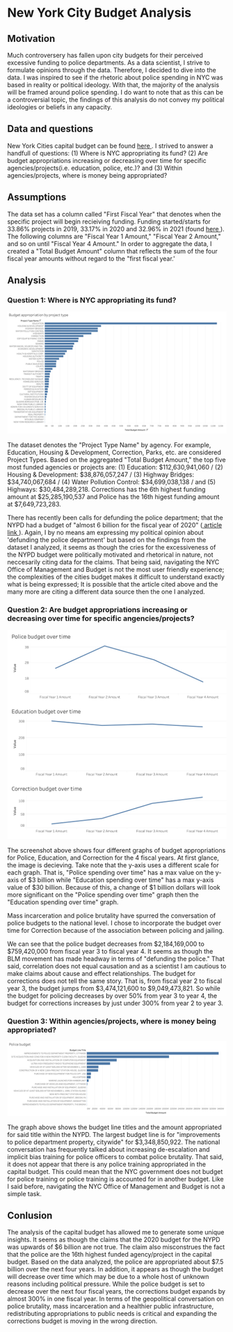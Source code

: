 # New York City Budget Analysis

## Motivation

Much controversery has fallen upon city budgets for their perceived excessive funding to police departments. As a data scientist, I strive to formulate opinions through the  data. Therefore, I decided to dive into the data. I was inspired to see if the rhetoric about police spending in NYC was based in reality or political ideology. With that, the majority of the analysis will be framed around police spending.  I do want to note that as this can be a controversial topic, the findings of this analysis do not convey my political ideologies or beliefs in any capacity. 

## Data and questions
New York Cities capital budget can be found <a href="https://data.cityofnewyork.us/City-Government/Capital-Budget/46m8-77gv"> here </a>. I strived to answer a handfull of questions: (1) Where is NYC appropriating its fund? (2) Are budget appropriations increasing or decreasing over time for specific agencies/projects(i.e. education, police, etc.)? and (3) Within agencies/projects, where is money being appropriated?

## Assumptions
The data set has a column called "First Fiscal Year" that denotes when the specific project will begin recieiving funding. Funding started/starts for 33.86% projects in 2019, 33.17% in 2020 and 32.96% in 2021 (found <a href= "./eda.ipynb"> here </a>).  The following columns are "Fiscal Year 1 Amount," "Fiscal Year 2 Amount," and so on until "Fiscal Year 4 Amount." In order to aggregate the data, I created a "Total Budget Amount" column that reflects the sum of the four fiscal year amounts without regard to the "first fiscal year.'  

## Analysis 
### Question 1: Where is NYC appropriating its fund?

<img src='./Images/budget_spending_by_project.png' alt="budget spending by project type">

The dataset denotes the "Project Type Name" by agency. For example, Education, Housing & Development, Correction, Parks, etc. are considered Project Types. Based on the aggregated "Total Budget Amount," the top five most funded agencies or projects are: (1) Education: $112,630,941,060 / (2) Housing & Development: $38,876,057,247 / (3) Highway Bridges: $34,740,067,684 / (4) Water Pollution Control: $34,699,038,138 / and (5) Highways: $30,484,289,218. Corrections has the 6th highest funding amount at $25,285,190,537 and Police has the 16th higest funding amount at $7,649,723,283.

There has recently been calls for defunding the police department; that the NYPD had a budget of "almost 6 billion for the fiscal year of 2020" (<a href="https://www.cnn.com/2020/07/01/us/new-york-budget-nypd-1-billion-cut-trnd/index.html"> article link </a>). Again, I by no means am expressing my political opinion about 'defunding the police department' but based on the findings from the dataset I analyzed, it seems as though the cries for the excessiveness of the NYPD budget were politically motivated and rhetorical in nature, not neccesarily citing data for the claims. That being said, navigating the NYC Office of Management and Budget is not the most user friendly experience; the complexities of the cities budget makes it difficult to understand exactly what is being expressed; It is possible that the article cited above and the many more are citing a different data source then the one I analyzed. 

### Question 2: Are budget appropriations increasing or decreasing over time for specific angencies/projects?

<img src='./Images/budget_spending_over_time.png' alt="budget spending over time for police, education, correction">

The screenshot above shows four different graphs of budget appropriations for Police, Education, and Correction for the 4 fiscal years. At first glance, the image is decieving. Take note that the y-axis uses a different scale for each graph. That is, "Police spending over time" has a max value on the y-axis of $3 billion while "Education spending over time" has a max y-axis value of $30 billion. Because of this, a change of $1 billion dollars will look more significant on the "Police spending over time" graph then the "Education spending over time" graph. 

Mass incarceration and police brutality have spurred the conversation of police budgets to the national level. I chose to incorporate the budget over time for Correction because of the association between policing and jailing.

We can see that the police budget decreases from $2,184,169,000 to $759,420,000 from fiscal year 3 to fiscal year 4. It seems as though the BLM movement has made headway in terms of "defunding the police." That said, correlation does not equal causation and as a scientist I am cautious to make claims about cause and effect relationships. The budget for corrections does not tell the same story. That is, from fiscal year 2 to fiscal year 3, the budget jumps from $3,474,121,600 to $9,049,473,821. So while the budget for policing decreases by over 50% from year 3 to year 4, the budget for corrections increases by just under 300% from year 2 to year 3. 

### Question 3: Within agencies/projects, where is money being appropriated?
<img src='./Images/police_budget.png' alt="Total budget appropriated to the police department and categorized by ">

The graph above shows the budget line titles and the amount appropriated for said title within the NYPD. The largest budget line is for "improvements to police department property, citywide" for $3,348,850,922. The national conversation has frequently talked about increasing de-escalation and implicit bias training for police officers to combat police brutality. That said, it does not appear that there is any police training appropriated in the capital budget. This could mean that the NYC government does not budget for police training or police training is accounted for in another budget. Like I said before, navigating the NYC Office of Management and Budget is not a simple task. 

## Conlusion
The analysis of the capital budget has allowed me to generate some unique insights. It seems as though the claims that the 2020 budget for the NYPD was upwards of $6 billion are not true. The claim also misconstrues the fact that the police are the 16th highest funded agency/project in the capital budget. Based on the data analyzed, the police are appropriated about $7.5 billion over the next four years. In addition, it appears as though the budget will decrease over time which may be due to a whole host of unknown reasons including political pressure. While the police budget is set to decrease over the next four fiscal years, the corrections budget expands by almost 300% in one fiscal year. In terms of the geopolitical conversation on police brutality, mass incarceration and a healthier public infrastructure, redistributing appropriations to public needs is critical and expanding the corrections budget is moving in the wrong direction. 
